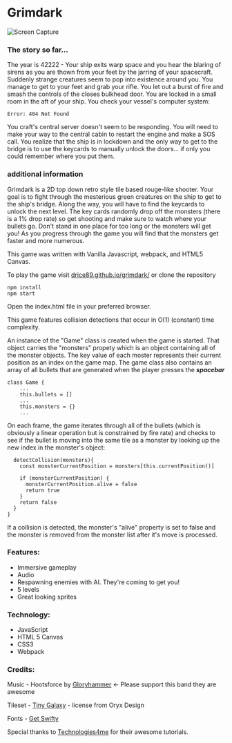 # Grimdark

![Screen Capture](https://media1.giphy.com/media/Q8ChyylVsKBQhWxws4/giphy.gif)

### The story so far...

The year is 42222 - Your ship exits warp space and you hear the blaring of sirens as you are thown from your feet by the jarring of your spacecraft. Suddenly strange creatures seem to pop into existence around you. You manage to get to your feet and grab your rifle. You let out a burst of fire and smash the controls of the closes bulkhead door. You are locked in a small room in the aft of your ship. You check your vessel's computer system:

    Error: 404 Not Found

You craft's central server doesn't seem to be responding. You will need to make your way to the central cabin to restart the engine and make a SOS call. You realize that the ship is in lockdown and the only way to get to the bridge is to use the keycards to manually unlock the doors... if only you could remember where you put them.

### additional information

Grimdark is a 2D top down retro style tile based rouge-like shooter. Your goal is to fight through the mesterious green creatures on the ship to get to the ship's bridge. Along the way, you will have to find the keycards to unlock the next level. The key cards randomly drop off the monsters (there is a 1% drop rate) so get shooting and make sure to watch where your bullets go. Don't stand in one place for too long or the monsters will get you! As you progress through the game you will find that the monsters get faster and more numerous.

This game was written with Vanilla Javascript, webpack, and HTML5 Canvas.

To play the game visit [drice89.github.io/grimdark/](drice89.github.io/grimdark/) or clone the repository

    npm install
    npm start

Open the index.html file in your preferred browser.

This game features collision detections that occur in O(1) (constant) time complexity.

An instance of the "Game" class is created when the game is started. That object carries the "monsters" propety which is an object containing all of the monster objects. The key value of each moster represents their current position as an index on the game map. The game class also contains an array of all bullets that are generated when the player presses the ***spacebar*** 

    class Game {
        ...
        this.bullets = []
        ...
        this.monsters = {}
        ...

On each frame, the game iterates through all of the bullets (which is obviously a linear operation but is constrained by fire rate) and checks to see if the bullet is moving into the same tile as a monster by looking up the new index in the monster's object:

      detectCollision(monsters){
        const monsterCurrentPosition = monsters[this.currentPosition()]

        if (monsterCurrentPosition) {
          monsterCurrentPosition.alive = false
          return true
        }
        return false
      }
    }

If a collision is detected, the monster's "alive" property is set to false and the monster is removed from the monster list after it's move is processed.

### Features:
 - Immersive gameplay
 - Audio
 - Respawning enemies with AI. They're coming to get you!
 - 5 levels
 - Great looking sprites
 
 ### Technology:
 - JavaScript
 - HTML 5 Canvas
 - CSS3
 - Webpack

### Credits:
Music - Hootsforce by [Gloryhammer](https://gloryhammer.com/) <- Please support this band they are awesome

Tileset - [Tiny Galaxy](https://www.oryxdesignlab.com/tinygalaxy) - license from Oryx Design

Fonts - [Get Swifty](https://fontmeme.com/fonts/get-schwifty-font/)

Special thanks to [Technologies4me](https://www.youtube.com/channel/UCHpHBzk4fz3oeQ31hmCreGg) for their awesome tutorials.
